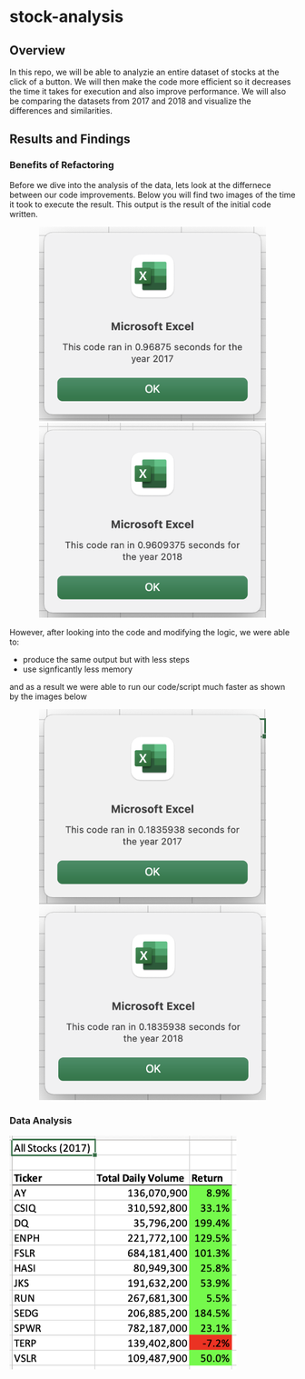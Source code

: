 # stock-analysis
## Overview

In this repo, we will be able to analyzie an entire dataset of stocks at the click of a button. We will then make the code more efficient so it decreases the time it takes for execution and also improve performance. We will also be comparing the datasets from 2017 and 2018 and visualize the differences and similarities. 

## Results and Findings

### Benefits of Refactoring

Before we dive into the analysis of the data, lets look at the differnece between our code improvements. Below you will find two images of the time it took to execute the result. This output is the result of the initial code written. 

<p align="center">
<img src="/Resources/AllStock2017.png" alt="All Stock 2017 Time" width="400"> 
<img src="/Resources/AllStock2018.png" alt="All Stock 2018 Time" width="400"> 
</p>

However, after looking into the code and modifying the logic, we were able to: 
- produce the same output but with less steps
- use signficantly less memory

and as a result we were able to run our code/script much faster as shown by the images below

<p align="center">
<img src="/Resources/AllStock2017-Refactored.png" alt="All Stock 2017 Refactored" width="400"> 
<img src="/Resources/AllStock2018-Refactored.png" alt="All Stock 2018 Refactored" width="400"> 
</p>

### Data Analysis

<p align="left">
<img src="/Resources/VBA_Challenge_2017.png" alt="All Stock 2017 Time" width="400">
</p>


